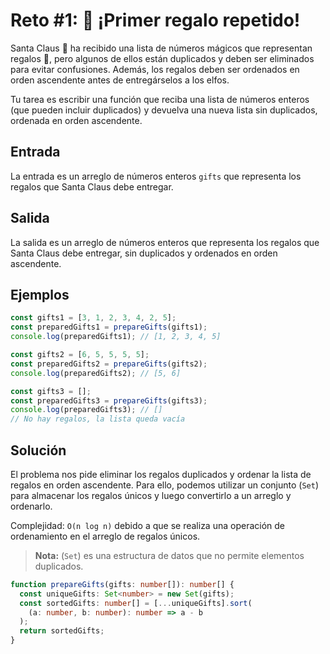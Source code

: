 # Reto #1: 🎁 ¡Primer regalo repetido!

Santa Claus 🎅 ha recibido una lista de números mágicos que representan regalos 🎁, pero algunos de ellos están duplicados y deben ser eliminados para evitar confusiones. Además, los regalos deben ser ordenados en orden ascendente antes de entregárselos a los elfos.

Tu tarea es escribir una función que reciba una lista de números enteros (que pueden incluir duplicados) y devuelva una nueva lista sin duplicados, ordenada en orden ascendente.

## Entrada

La entrada es un arreglo de números enteros `gifts` que representa los regalos que Santa Claus debe entregar.

## Salida

La salida es un arreglo de números enteros que representa los regalos que Santa Claus debe entregar, sin duplicados y ordenados en orden ascendente.

## Ejemplos

```ts
const gifts1 = [3, 1, 2, 3, 4, 2, 5];
const preparedGifts1 = prepareGifts(gifts1);
console.log(preparedGifts1); // [1, 2, 3, 4, 5]

const gifts2 = [6, 5, 5, 5, 5];
const preparedGifts2 = prepareGifts(gifts2);
console.log(preparedGifts2); // [5, 6]

const gifts3 = [];
const preparedGifts3 = prepareGifts(gifts3);
console.log(preparedGifts3); // []
// No hay regalos, la lista queda vacía
```

## Solución

El problema nos pide eliminar los regalos duplicados y ordenar la lista de regalos en orden ascendente. Para ello, podemos utilizar un conjunto (`Set`) para almacenar los regalos únicos y luego convertirlo a un arreglo y ordenarlo.

Complejidad: `O(n log n)` debido a que se realiza una operación de ordenamiento en el arreglo de regalos únicos.

> **Nota:** (`Set`) es una estructura de datos que no permite elementos duplicados.

```ts
function prepareGifts(gifts: number[]): number[] {
  const uniqueGifts: Set<number> = new Set(gifts);
  const sortedGifts: number[] = [...uniqueGifts].sort(
    (a: number, b: number): number => a - b
  );
  return sortedGifts;
}
```
